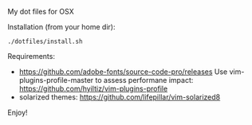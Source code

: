 My dot files for OSX

Installation (from your home dir):
```
./dotfiles/install.sh
```

Requirements:
* https://github.com/adobe-fonts/source-code-pro/releases
Use vim-plugins-profile-master to assess performane impact: https://github.com/hyiltiz/vim-plugins-profile
* solarized themes: https://github.com/lifepillar/vim-solarized8

Enjoy!
